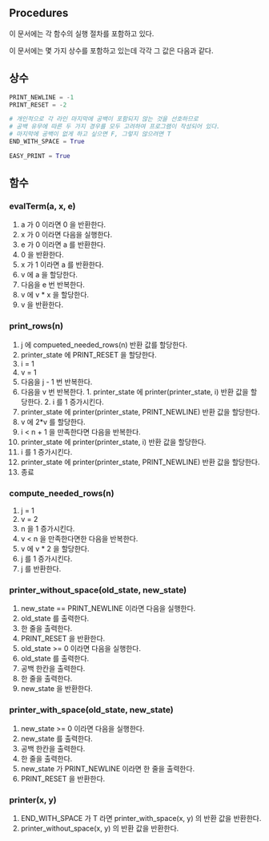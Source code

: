 Procedures
----------

이 문서에는 각 함수의 실행 절차를 포함하고 있다.

이 문서에는 몇 가지 상수를 포함하고 있는데 각각 그 값은 다음과 같다.

## 상수

```python
PRINT_NEWLINE = -1
PRINT_RESET = -2

# 개인적으로 각 라인 마지막에 공백이 포함되지 않는 것을 선호하므로
# 공백 유무에 따른 두 가지 경우를 모두 고려하여 프로그램이 작성되어 있다.
# 마지막에 공백이 없게 하고 싶으면 F, 그렇지 않으려면 T
END_WITH_SPACE = True

EASY_PRINT = True
```

## 함수

### evalTerm(a, x, e)
1. a 가 0 이라면 0 을 반환한다.
2. x 가 0 이라면 다음을 실행한다.
  1. e 가 0 이라면 a 를 반환한다.
  2. 0 을 반환한다.
3. x 가 1 이라면 a 를 반환한다.
4. v 에 a 을 할당한다.
5. 다음을 e 번 반복한다.
  1. v 에 v * x 을 할당한다.
6. v 을 반환한다.

### print_rows(n)
1. j 에 compueted_needed_rows(n) 반환 값를 할당한다.
2. printer_state 에 PRINT_RESET 을 할당한다.
3. i = 1
4. v = 1
5. 다음을 j - 1 번 반복한다.
  1. 다음을 v 번 반복한다.
    1. printer_state 에 printer(printer_state, i) 반환 값을 할당한다.
    2. i 를 1 증가시킨다.
  2. printer_state 에 printer(printer_state, PRINT_NEWLINE) 반환 값을 할당한다.
  3. v 에 2*v 를 할당한다.
6. i < n + 1 을 만족한다면 다음을 반복한다.
  1. printer_state 에 printer(printer_state, i) 반환 값을 할당한다.
  2. i 를 1 증가시킨다.
7. printer_state 에 printer(printer_state, PRINT_NEWLINE) 반환 값을 할당한다.
8. 종료

### compute_needed_rows(n)
1. j = 1
2. v = 2
3. n 을 1 증가시킨다.
4. v < n 을 만족한다면한 다음을 반복한다.
  1. v 에 v * 2 을 할당한다.
  2. j 를 1 증가시킨다.
5. j 를 반환한다.

### printer_without_space(old_state, new_state)
1. new_state == PRINT_NEWLINE 이라면 다음을 실행한다.
  1. old_state 를 출력한다.
  2. 한 줄을 출력한다.
  3. PRINT_RESET 을 반환한다.
2. old_state >= 0 이라면 다음을 실행한다.
  1. old_state 를 출력한다.
  2. 공백 한칸을 출력한다.
  3. 한 줄을 출력한다.
3. new_state 을 반환한다.

### printer_with_space(old_state, new_state)
1. new_state >= 0 이라면 다음을 실행한다.
  1. new_state 를 출력한다.
  2. 공백 한칸을 출력한다.
  3. 한 줄을 출력한다.
2. new_state 가 PRINT_NEWLINE 이라면 한 줄을 출력한다.
3. PRINT_RESET 을 반환한다.

### printer(x, y)
1. END_WITH_SPACE 가 T 라면 printer_with_space(x, y) 의 반환 값을 반환한다.
2. printer_without_space(x, y) 의 반환 값을 반환한다.

